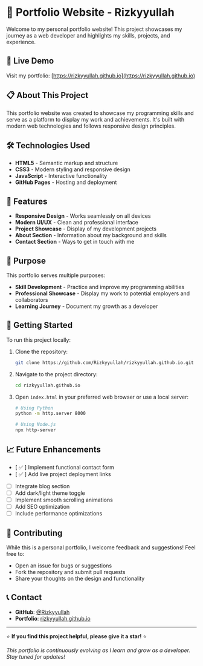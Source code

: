 # 👋 Portfolio Website - Rizkyyullah

Welcome to my personal portfolio website! This project showcases my journey as a web developer and highlights my skills, projects, and experience.

## 🚀 Live Demo

Visit my portfolio: [https://rizkyyullah.github.io](https://rizkyyullah.github.io)

## 📋 About This Project

This portfolio website was created to showcase my programming skills and serve as a platform to display my work and achievements. It's built with modern web technologies and follows responsive design principles.

## 🛠️ Technologies Used

- **HTML5** - Semantic markup and structure
- **CSS3** - Modern styling and responsive design
- **JavaScript** - Interactive functionality
- **GitHub Pages** - Hosting and deployment

## 📱 Features

- **Responsive Design** - Works seamlessly on all devices
- **Modern UI/UX** - Clean and professional interface
- **Project Showcase** - Display of my development projects
- **About Section** - Information about my background and skills
- **Contact Section** - Ways to get in touch with me

## 🎯 Purpose

This portfolio serves multiple purposes:

- **Skill Development** - Practice and improve my programming abilities
- **Professional Showcase** - Display my work to potential employers and collaborators
- **Learning Journey** - Document my growth as a developer

## 🚀 Getting Started

To run this project locally:

1. Clone the repository:

   ```bash
   git clone https://github.com/Rizkyyullah/rizkyyullah.github.io.git
   ```

2. Navigate to the project directory:

   ```bash
   cd rizkyyullah.github.io
   ```

3. Open `index.html` in your preferred web browser or use a local server:

   ```bash
   # Using Python
   python -m http.server 8000

   # Using Node.js
   npx http-server
   ```

## 📈 Future Enhancements

- [ ✅ ] Implement functional contact form
- [ ✅ ] Add live project deployment links
- [ ] Integrate blog section
- [ ] Add dark/light theme toggle
- [ ] Implement smooth scrolling animations
- [ ] Add SEO optimization
- [ ] Include performance optimizations

## 🤝 Contributing

While this is a personal portfolio, I welcome feedback and suggestions! Feel free to:

- Open an issue for bugs or suggestions
- Fork the repository and submit pull requests
- Share your thoughts on the design and functionality

## 📞 Contact

- **GitHub**: [@Rizkyyullah](https://github.com/Rizkyyullah)
- **Portfolio**: [rizkyyullah.github.io](https://rizkyyullah.github.io)

---

⭐ **If you find this project helpful, please give it a star!** ⭐

_This portfolio is continuously evolving as I learn and grow as a developer. Stay tuned for updates!_
